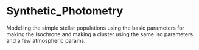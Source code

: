# Synthetic_Photometry
Modelling the simple stellar populations using the basic parameters for making the isochrone and making a cluster using the same iso parameters and a few atmospheric params. 
